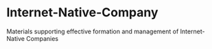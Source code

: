 # Internet-Native-Company
Materials supporting effective formation and management of Internet-Native Companies
